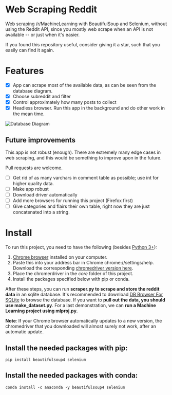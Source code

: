 # Web Scraping Reddit
Web scraping /r/MachineLearning with BeautifulSoup and Selenium, without using the Reddit API, since you mostly web scrape when an API is not available -- or just when it's easier.

If you found this repository useful, consider giving it a star, such that you easily can find it again.

# Features

- [x] App can scrape most of the available data, as can be seen from the database diagram.
- [x] Choose subreddit and filter
- [x] Control approximately how many posts to collect
- [x] Headless browser. Run this app in the background and do other work in the mean time.

![Database Diagram](https://mlfromscratch.com/content/images/2019/11/image-6.png)

## Future improvements

This app is not robust (enough). There are extremely many edge cases in web scraping, and this would be something to improve upon in the future.

Pull requests are welcome.

- [ ] Get rid of as many varchars in comment table as possible; use int for higher quality data.
- [ ] Make app robust
- [ ] Download driver automatically
- [ ] Add more browsers for running this project (Firefox first)
- [ ] Give categories and flairs their own table, right now they are just concatenated into a string.

# Install

To run this project, you need to have the following (besides [Python 3+](https://www.python.org/downloads/)):

1. [Chrome browser](https://www.google.com/chrome/) installed on your computer.
2. Paste this into your address bar in Chrome chrome://settings/help. Download the corresponding [chromedriver version here](https://chromedriver.chromium.org/downloads).
3. Place the chromerdriver in the *core* folder of this project.
4. Install the packages specified below with pip or conda.

After these steps, you can run **scraper.py to scrape and store the reddit data** in an sqlite database. It's recommended to download [DB Browser For SQLite](https://sqlitebrowser.org/) to browse the database. If you want to **pull out the data, you should use make_dataset.py**. For a last demonstration, we can **run a Machine Learning project using mlproj.py**.

**Note**: If your Chrome browser automatically updates to a new version, the chromedriver that you downloaded will almost surely not work, after an automatic update.

## Install the needed packages with pip:

```
pip install beautifulsoup4 selenium
```

## Install the needed packages with conda:

```
conda install -c anaconda -y beautifulsoup4 selenium
```
